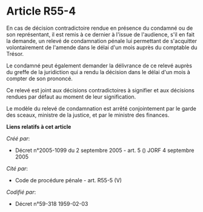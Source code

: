 # Article R55-4

En cas de décision contradictoire rendue en présence du condamné ou de son représentant, il est remis à ce dernier à l'issue
de l'audience, s'il en fait la demande, un relevé de condamnation pénale lui permettant de s'acquitter volontairement de
l'amende dans le délai d'un mois auprès du comptable du Trésor.

Le condamné peut également demander la délivrance de ce relevé auprès du greffe de la juridiction qui a rendu la décision
dans le délai d'un mois à compter de son prononcé.

Ce relevé est joint aux décisions contradictoires à signifier et aux décisions rendues par défaut au moment de leur
signification.

Le modèle du relevé de condamnation est arrêté conjointement par le garde des sceaux, ministre de la justice, et par le
ministre des finances.

**Liens relatifs à cet article**

_Créé par_:

  - Décret n°2005-1099 du 2 septembre 2005 - art. 5 () JORF 4 septembre 2005

_Cité par_:

  - Code de procédure pénale - art. R55-5 (V)

_Codifié par_:

  - Décret n°59-318 1959-02-03
